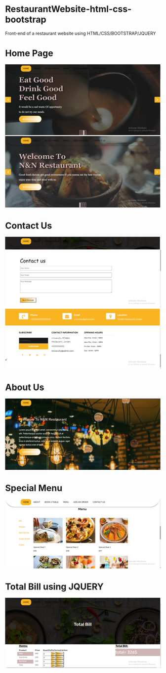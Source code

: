 # RestaurantWebsite-html-css-bootstrap
Front-end of a restaurant website using HTML/CSS/BOOTSTRAP/JQUERY
# Home Page ####
<img src='Screenshot (194).png'>
<img src='Screenshot (200).png'>

# Contact Us ####
<img src='Screenshot (193).png'>
<img src='Screenshot (199).png'>

# About Us ####
<img src='Screenshot (201).png'>

# Special Menu ####
<img src='Screenshot (195).png'>

# Total Bill using JQUERY ####
<img src='Screenshot (198).png'>
